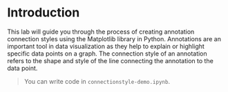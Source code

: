 # Introduction

This lab will guide you through the process of creating annotation connection styles using the Matplotlib library in Python. Annotations are an important tool in data visualization as they help to explain or highlight specific data points on a graph. The connection style of an annotation refers to the shape and style of the line connecting the annotation to the data point.

> You can write code in `connectionstyle-demo.ipynb`.
